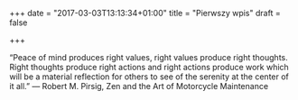 +++
date = "2017-03-03T13:13:34+01:00"
title = "Pierwszy wpis"
draft = false

+++

“Peace of mind produces right values, right values produce right thoughts. Right thoughts produce right actions and right actions produce work which will be a material reflection for others to see of the serenity at the center of it all.”
― Robert M. Pirsig, Zen and the Art of Motorcycle Maintenance
